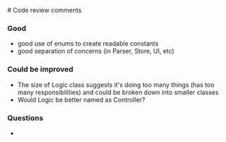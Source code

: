\# Code review comments

### Good
- good use of enums to create readable constants
- good separation of concerns (in Parser, Store, UI, etc)

### Could be improved
- The size of Logic class suggests it's doing too many things (has too many responsibilities) and could be broken down into smaller classes
- Would Logic be better named as Controller?

### Questions
- 